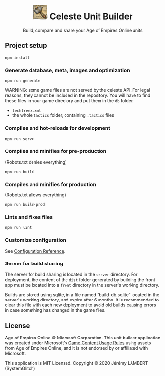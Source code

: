 <h1 align="center">
  <img alt="Logo" src="src/assets/favicon/favicon-512.png" height="48">
  Celeste Unit Builder
</h1>

<p align="center">
    Build, compare and share your Age of Empires Online units
</p>

## Project setup
```
npm install
```

### Generate database, meta, images and optimization

```
npm run generate
```

WARNING: some game files are not served by the celeste API. For legal reasons, they cannot be included in the repository. You will have to find these files in your game directory and put them in the `db` folder:
- `techtreex.xml`
- the whole `tactics` folder, containing `.tactics` files

### Compiles and hot-reloads for development
```
npm run serve
```

### Compiles and minifies for pre-production

(Robots.txt denies everything)

```
npm run build
```

### Compiles and minifies for production

(Robots.txt allows everything)

```
npm run build-prod
```

### Lints and fixes files
```
npm run lint
```

### Customize configuration
See [Configuration Reference](https://cli.vuejs.org/config/).

### Server for build sharing

The server for build sharing is located in the `server` directory. For deployment, the content of the `dist` folder generated by building the front app must be located into a `front` directory in the server's working directory.

Builds are stored using sqlite, in a file named "build-db.sqlite" located in the server's working directory, and expire after 6 months. It is recommended to clear this file with each new deployment to avoid old builds causing errors in case something has changed in the game files.

## License

Age of Empires Online © Microsoft Corporation. This unit builder application was created under Microsoft's [Game Content Usage Rules](https://www.xbox.com/en-us/developers/rules) using assets from Age of Empires Online, and it is not endorsed by or affiliated with Microsoft.

This application is MIT Licensed. Copyright © 2020 Jérémy LAMBERT (SystemGlitch)
